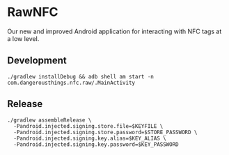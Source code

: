 # RawNFC

Our new and improved Android application for interacting with NFC tags at a low level.

## Development

```
./gradlew installDebug && adb shell am start -n com.dangerousthings.nfc.raw/.MainActivity
```

## Release

```
./gradlew assembleRelease \
  -Pandroid.injected.signing.store.file=$KEYFILE \
  -Pandroid.injected.signing.store.password=$STORE_PASSWORD \
  -Pandroid.injected.signing.key.alias=$KEY_ALIAS \
  -Pandroid.injected.signing.key.password=$KEY_PASSWORD
```


